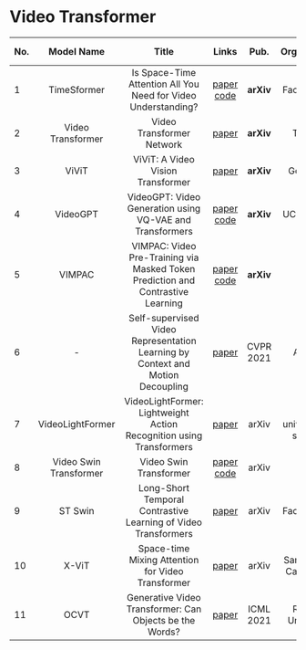 # Video Transformer

|No.  |Model Name |Title |Links |Pub. | Organization| Release Time |
|-----|:-----:|:-----:|:-----:|:--------:|:---:|:-------:|
|1|TimeSformer |Is Space-Time Attention All You Need for Video Understanding? |[paper](https://arxiv.org/abs/2102.05095) [code](https://github.com/facebookresearch/TimeSformer) |__arXiv__|Facebook AI|24 Feb 2021|
|2|Video Transformer |Video Transformer Network |[paper](https://arxiv.org/abs/2102.00719) |__arXiv__|Theator|1 Feb 2021|
|3|ViViT |ViViT: A Video Vision Transformer |[paper](https://arxiv.org/pdf/2103.15691.pdf) |__arXiv__|Google AI|29 Mar 2021|
|4|VideoGPT |  VideoGPT: Video Generation using VQ-VAE and Transformers |  [paper](https://arxiv.org/pdf/2104.10157.pdf) [code](https://wilson1yan.github.io/videogpt/index.html)  | __arXiv__ | UC Berkeley | 20 Apr 2021|
|5|VIMPAC|VIMPAC: Video Pre-Training via Masked Token Prediction and Contrastive Learning| [paper](https://arxiv.org/pdf/2106.11250.pdf) [code](https://github.com/airsplay/vimpac) | __arXiv__ | UNC| 21 June 2021|
|6|-| Self-supervised Video Representation Learning by Context and Motion Decoupling | [paper](https://arxiv.org/pdf/2104.00862.pdf)| CVPR 2021 | Alibaba | 2 April 2021|
|7|VideoLightFormer| VideoLightFormer: Lightweight Action Recognition using Transformers| [paper](https://arxiv.org/pdf/2107.00451.pdf) | arXiv| the university of shefield| 1 Jul 2021|
|8|Video Swin Transformer| Video Swin Transformer| [paper](https://arxiv.org/pdf/2106.13230.pdf) [code](https://github.com/SwinTransformer/Video-Swin-Transformer) | arXiv | MSRA | 24 Jun 2021|
|9| ST Swin| Long-Short Temporal Contrastive Learning of Video Transformers| [paper](https://arxiv.org/pdf/2106.09212.pdf) |arXiv|Facebook AI|  17 Jun 2021|
|10|X-ViT|Space-time Mixing Attention for Video Transformer| [paper](https://arxiv.org/pdf/2106.05968.pdf) | arXiv|  Samsung AI Cambridge |11 Jun 2021| 
|11| OCVT | Generative Video Transformer: Can Objects be the Words? | [paper](https://arxiv.org/abs/2107.09240) | ICML 2021 |Rutgers University | 20 Jul 2021|


